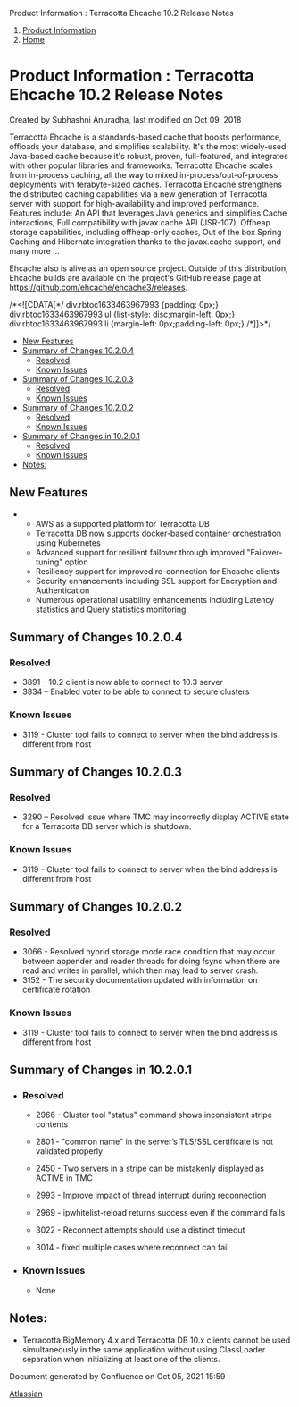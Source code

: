 Product Information : Terracotta Ehcache 10.2 Release Notes  

1.  [Product Information](index.html)
2.  [Home](Home.html)

Product Information : Terracotta Ehcache 10.2 Release Notes
===========================================================

Created by Subhashni Anuradha, last modified on Oct 09, 2018

Terracotta Ehcache is a standards-based cache that boosts performance, offloads your database, and simplifies scalability. It's the most widely-used Java-based cache because it's robust, proven, full-featured, and integrates with other popular libraries and frameworks. Terracotta Ehcache scales from in-process caching, all the way to mixed in-process/out-of-process deployments with terabyte-sized caches. Terracotta Ehcache strengthens the distributed caching capabilities via a new generation of Terracotta server with support for high-availability and improved performance. Features include: An API that leverages Java generics and simplifies Cache interactions, Full compatibility with javax.cache API (JSR-107), Offheap storage capabilities, including offheap-only caches, Out of the box Spring Caching and Hibernate integration thanks to the javax.cache support, and many more ...

Ehcache also is alive as an open source project. Outside of this distribution, Ehcache builds are available on the project's GitHub release page at htt[ps://github.com/ehcache/ehcache3/releases](ps://github.com/ehcache/ehcache3/releases).

/\*<!\[CDATA\[\*/ div.rbtoc1633463967993 {padding: 0px;} div.rbtoc1633463967993 ul {list-style: disc;margin-left: 0px;} div.rbtoc1633463967993 li {margin-left: 0px;padding-left: 0px;} /\*\]\]>\*/

*   [New Features](#TerracottaEhcache10.2ReleaseNotes-NewFeatures)
*   [Summary of Changes 10.2.0.4](#TerracottaEhcache10.2ReleaseNotes-SummaryofChanges10.2.0.4)
    *   [Resolved](#TerracottaEhcache10.2ReleaseNotes-Resolved)
    *   [Known Issues](#TerracottaEhcache10.2ReleaseNotes-KnownIssues)
*   [Summary of Changes 10.2.0.3](#TerracottaEhcache10.2ReleaseNotes-SummaryofChanges10.2.0.3)
    *   [Resolved](#TerracottaEhcache10.2ReleaseNotes-Resolved.1)
    *   [Known Issues](#TerracottaEhcache10.2ReleaseNotes-KnownIssues.1)
*   [Summary of Changes 10.2.0.2](#TerracottaEhcache10.2ReleaseNotes-SummaryofChanges10.2.0.2)
    *   [Resolved](#TerracottaEhcache10.2ReleaseNotes-Resolved.2)
    *   [Known Issues](#TerracottaEhcache10.2ReleaseNotes-KnownIssues.2)
*   [Summary of Changes in 10.2.0.1](#TerracottaEhcache10.2ReleaseNotes-SummaryofChangesin10.2.0.1)
    *   [Resolved](#TerracottaEhcache10.2ReleaseNotes-Resolved.3)
    *   [Known Issues](#TerracottaEhcache10.2ReleaseNotes-KnownIssues.3)
*   [Notes:](#TerracottaEhcache10.2ReleaseNotes-Notes:)

New Features
------------

*   *   AWS as a supported platform for Terracotta DB
    *   Terracotta DB now supports docker-based container orchestration using Kubernetes
    *   Advanced support for resilient failover through improved "Failover-tuning" option
    *   Resiliency support for improved re-connection for Ehcache clients
    *   Security enhancements including SSL support for Encryption and Authentication
    *   Numerous operational usability enhancements including Latency statistics and Query statistics monitoring

Summary of Changes 10.2.0.4
---------------------------

### Resolved[](https://itrac.eur.ad.sag/browse/TDB-3891)

*   3891 – 10.2 client is now able to connect to 10.3 server
*   3834 – Enabled voter to be able to connect to secure clusters

### Known Issues

*   3119 - Cluster tool fails to connect to server when the bind address is different from host

Summary of Changes 10.2.0.3
---------------------------

### Resolved

*   3290 – Resolved issue where TMC may incorrectly display ACTIVE state for a Terracotta DB server which is shutdown.

### Known Issues

*   3119 - Cluster tool fails to connect to server when the bind address is different from host

Summary of Changes 10.2.0.2
---------------------------

### Resolved

*   3066 - Resolved hybrid storage mode race condition that may occur between appender and reader threads for doing fsync when there are read and writes in parallel; which then may lead to server crash.
*   3152 - The security documentation updated with information on certificate rotation

### Known Issues

*   3119 - Cluster tool fails to connect to server when the bind address is different from host

Summary of Changes in 10.2.0.1
------------------------------

*   ### Resolved
    
    *   2966 - Cluster tool "status" command shows inconsistent stripe contents
        
    *   2801 - "common name" in the server’s TLS/SSL certificate is not validated properly
        
    *   2450 - Two servers in a stripe can be mistakenly displayed as ACTIVE in TMC
        
    *   2993 - Improve impact of thread interrupt during reconnection
        
    *   2969 - ipwhitelist-reload returns success even if the command fails
        
    *   3022 - Reconnect attempts should use a distinct timeout
        
    *   3014 - fixed multiple cases where reconnect can fail
        
*   ### Known Issues
    
    *   None

Notes:
------

*   Terracotta BigMemory 4.x and Terracotta DB 10.x clients cannot be used simultaneously in the same application without using ClassLoader separation when initializing at least one of the clients.

Document generated by Confluence on Oct 05, 2021 15:59

[Atlassian](http://www.atlassian.com/)